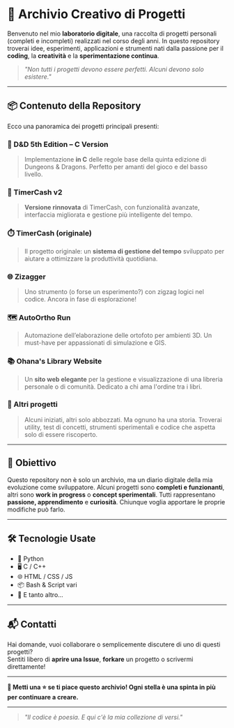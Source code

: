 # 🧠 Archivio Creativo di Progetti

Benvenuto nel mio **laboratorio digitale**, una raccolta di progetti personali (completi e incompleti) realizzati nel corso degli anni. In questo repository troverai idee, esperimenti, applicazioni e strumenti nati dalla passione per il **coding**, la **creatività** e la **sperimentazione continua**.  

> _"Non tutti i progetti devono essere perfetti. Alcuni devono solo esistere."_  

---

## 📦 Contenuto della Repository

Ecco una panoramica dei progetti principali presenti:

### 🎲 D&D 5th Edition – C Version
> Implementazione **in C** delle regole base della quinta edizione di Dungeons & Dragons. Perfetto per amanti del gioco e del basso livello.

### 🔁 TimerCash v2
> **Versione rinnovata** di TimerCash, con funzionalità avanzate, interfaccia migliorata e gestione più intelligente del tempo.

### ⏱️ TimerCash (originale)
> Il progetto originale: un **sistema di gestione del tempo** sviluppato per aiutare a ottimizzare la produttività quotidiana.

### 🌐 Zizagger
> Uno strumento (o forse un esperimento?) con zigzag logici nel codice. Ancora in fase di esplorazione!

### 🗺️ AutoOrtho Run
> Automazione dell’elaborazione delle ortofoto per ambienti 3D. Un must-have per appassionati di simulazione e GIS.

### 📚 Ohana's Library Website
> Un **sito web elegante** per la gestione e visualizzazione di una libreria personale o di comunità. Dedicato a chi ama l'ordine tra i libri.

### 📁 Altri progetti
> Alcuni iniziati, altri solo abbozzati. Ma ognuno ha una storia. Troverai utility, test di concetti, strumenti sperimentali e codice che aspetta solo di essere riscoperto.

---

## 🎯 Obiettivo

Questo repository non è solo un archivio, ma un diario digitale della mia evoluzione come sviluppatore. Alcuni progetti sono **completi e funzionanti**, altri sono **work in progress** o **concept sperimentali**. Tutti rappresentano **passione, apprendimento** e **curiosità**.
Chiunque voglia apportare le proprie modifiche può farlo.

---

## 🛠️ Tecnologie Usate

- 🐍 Python
- 🖥️ C / C++
- 🌐 HTML / CSS / JS
- 📦 Bash & Script vari
- 🧪 E tanto altro...

---

## 📬 Contatti

Hai domande, vuoi collaborare o semplicemente discutere di uno di questi progetti?  
Sentiti libero di **aprire una Issue**, **forkare** un progetto o scrivermi direttamente!

---

**🌟 Metti una ⭐ se ti piace questo archivio! Ogni stella è una spinta in più per continuare a creare.**

---

> _"Il codice è poesia. E qui c'è la mia collezione di versi."_  

